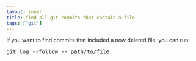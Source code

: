 ```yaml
---
layout: inner
title: find all git commits that contain a file
tags: ["git"]
---
```

If you want to find commits that included a now deleted file, you can run:
<pre>
git log --follow -- path/to/file
</pre>
